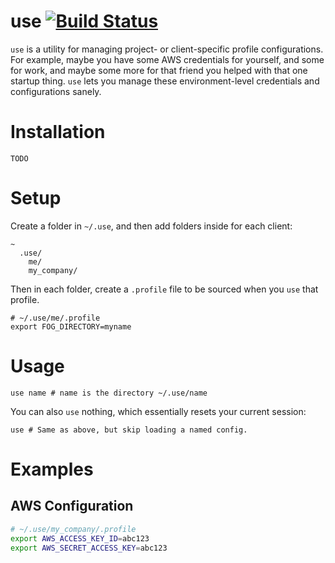 # use [![Build Status](https://travis-ci.org/justincampbell/use.svg?branch=master)](https://travis-ci.org/justincampbell/use)

`use` is a utility for managing project- or client-specific profile configurations. For example, maybe you have some AWS credentials for yourself, and some for work, and maybe some more for that friend you helped with that one startup thing. `use` lets you manage these environment-level credentials and configurations sanely.

# Installation

    TODO

# Setup

Create a folder in `~/.use`, and then add folders inside for each client:

    ~
      .use/
        me/
        my_company/

Then in each folder, create a `.profile` file to be sourced when you `use` that profile.

    # ~/.use/me/.profile
    export FOG_DIRECTORY=myname

# Usage

    use name # name is the directory ~/.use/name

You can also `use` nothing, which essentially resets your current session:

    use # Same as above, but skip loading a named config.

# Examples

## AWS Configuration

```sh
# ~/.use/my_company/.profile
export AWS_ACCESS_KEY_ID=abc123
export AWS_SECRET_ACCESS_KEY=abc123
```
